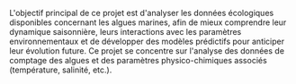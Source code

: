 L'objectif principal de ce projet est d'analyser les données écologiques disponibles concernant
les algues marines, afin de mieux comprendre leur dynamique saisonnière, leurs interactions
avec les paramètres environnementaux et de développer des modèles prédictifs pour anticiper
leur évolution future. Ce projet se concentre sur l'analyse des données de comptage des algues et
des paramètres physico-chimiques associés (température, salinité, etc.).
